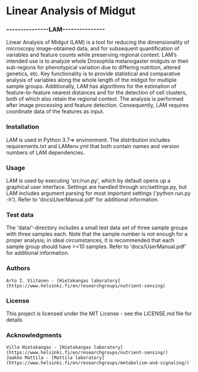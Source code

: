 # Linear Analysis of Midgut
### ---------------LAM---------------

Linear Analysis of Midgut (LAM) is a tool for reducing the dimensionality
of microscopy image–obtained data, and for subsequent quantification of
variables and feature counts while preserving regional context. LAM’s intended
use is to analyze whole Drosophila melanogaster midguts or their sub-regions for
phenotypical variation due to differing nutrition, altered genetics, etc. Key
functionality is to provide statistical and comparative analysis of variables
along the whole length of the midgut for multiple sample groups. Additionally,
LAM has algorithms for the estimation of feature-to-feature nearest distances
and for the detection of cell clusters, both of which also retain the regional
context. The analysis is performed after image processing and feature detection.
Consequently, LAM requires coordinate data of the features as input.

### Installation
LAM is used in Python 3.7=> environment. The distribution includes
requirements.txt and LAMenv.yml that both contain names and version numbers
of LAM dependencies.

### Usage
LAM is used by executing 'src/run.py', which by default opens up a graphical
user interface. Settings are handled through src/settings.py, but LAM
includes argument parsing for most important settings ('python run.py -h').
Refer to 'docs\UserManual.pdf' for additional information.

### Test data
The 'data/'-directory includes a small test data set of three sample groups with
three samples each. Note that the sample number is not enough for a proper
analysis; in ideal circumstances, it is recommended that each sample group
should have >=10 samples. Refer to 'docs/UserManual.pdf' for additional
information.

### Authors

    Arto I. Viitanen - [Hietakangas laboratory](https://www.helsinki.fi/en/researchgroups/nutrient-sensing)

### License

This project is licensed under the MIT License - see the LICENSE.md file for details

### Acknowledgments
    Ville Hietakangas - [Hietakangas laboratory](https://www.helsinki.fi/en/researchgroups/nutrient-sensing/)
    Jaakko Mattila - [Mattila laboratory](https://www.helsinki.fi/en/researchgroups/metabolism-and-signaling/)

